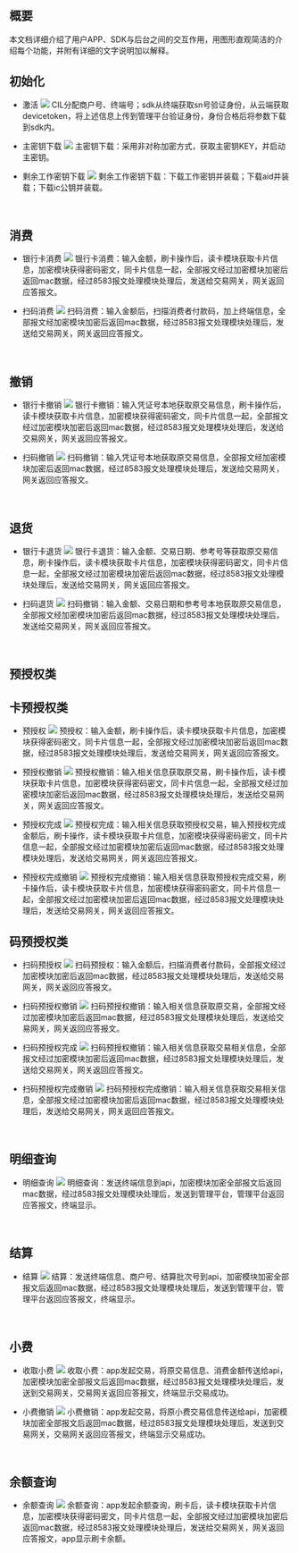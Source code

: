 ## **概要**

本文档详细介绍了用户APP、SDK与后台之间的交互作用，用图形直观简洁的介绍每个功能，并附有详细的文字说明加以解释。

## **初始化**

* 激活
![](../img/激活.png)
CIL分配商户号、终端号；sdk从终端获取sn号验证身份，从云端获取devicetoken，将上述信息上传到管理平台验证身份，身份合格后将参数下载到sdk内。

* 主密钥下载
![](../img/主密钥下载.png)
主密钥下载：采用非对称加密方式，获取主密钥KEY，并启动主密钥。

* 剩余工作密钥下载
![](../img/工作密钥下载.png)
剩余工作密钥下载：下载工作密钥并装载；下载aid并装载；下载ic公钥并装载。

</br>

## **消费**

* 银行卡消费
![](../img/银行卡消费.png)
银行卡消费：输入金额，刷卡操作后，读卡模块获取卡片信息，加密模块获得密码密文，同卡片信息一起，全部报文经过加密模块加密后返回mac数据，经过8583报文处理模块处理后，发送给交易网关，网关返回应答报文。

* 扫码消费
![](../img/扫码消费.png)
扫码消费：输入金额后，扫描消费者付款码，加上终端信息，全部报文经加密模块加密后返回mac数据，经过8583报文处理模块处理后，发送给交易网关，网关返回应答报文。

</br>

## **撤销**

* 银行卡撤销
![](../img/银行卡撤销.png)
银行卡撤销：输入凭证号本地获取原交易信息，刷卡操作后，读卡模块获取卡片信息，加密模块获得密码密文，同卡片信息一起，全部报文经过加密模块加密后返回mac数据，经过8583报文处理模块处理后，发送给交易网关，网关返回应答报文。

* 扫码撤销
![](../img/扫码撤销.png)
扫码撤销：输入凭证号本地获取原交易信息，全部报文经加密模块加密后返回mac数据，经过8583报文处理模块处理后，发送给交易网关，网关返回应答报文。

</br>

## **退货**

* 银行卡退货
![](../img/银行卡退货.png)
银行卡退货：输入金额、交易日期、参考号等获取原交易信息，刷卡操作后，读卡模块获取卡片信息，加密模块获得密码密文，同卡片信息一起，全部报文经过加密模块加密后返回mac数据，经过8583报文处理模块处理后，发送给交易网关，网关返回应答报文。

* 扫码退货
![](../img/扫码退货.png)
扫码撤销：输入金额、交易日期和参考号本地获取原交易信息，全部报文经加密模块加密后返回mac数据，经过8583报文处理模块处理后，发送给交易网关，网关返回应答报文。

</br>

## **预授权类**

## **卡预授权类**  

* 预授权
![](../img/预授权.png)
预授权：输入金额，刷卡操作后，读卡模块获取卡片信息，加密模块获得密码密文，同卡片信息一起，全部报文经过加密模块加密后返回mac数据，经过8583报文处理模块处理后，发送给交易网关，网关返回应答报文。

* 预授权撤销
![](../img/预授权撤销.png)
预授权撤销：输入相关信息获取原交易，刷卡操作后，读卡模块获取卡片信息，加密模块获得密码密文，同卡片信息一起，全部报文经过加密模块加密后返回mac数据，经过8583报文处理模块处理后，发送给交易网关，网关返回应答报文。

* 预授权完成
![](../img/预授权完成.png)
预授权完成：输入相关信息获取预授权交易，输入预授权完成金额后，刷卡操作，读卡模块获取卡片信息，加密模块获得密码密文，同卡片信息一起，全部报文经过加密模块加密后返回mac数据，经过8583报文处理模块处理后，发送给交易网关，网关返回应答报文。

* 预授权完成撤销
![](../img/预授权完成撤销.png)
预授权完成撤销：输入相关信息获取预授权完成交易，刷卡操作后，读卡模块获取卡片信息，加密模块获得密码密文，同卡片信息一起，全部报文经过加密模块加密后返回mac数据，经过8583报文处理模块处理后，发送给交易网关，网关返回应答报文。

## **码预授权类**
* 扫码预授权
![](../img/扫码预授权.png)
扫码预授权：输入金额后，扫描消费者付款码，全部报文经过加密模块加密后返回mac数据，经过8583报文处理模块处理后，发送给交易网关，网关返回应答报文。

* 扫码预授权撤销
![](../img/扫码预授权撤销.png)
扫码预授权撤销：输入相关信息获取原交易，全部报文经过加密模块加密后返回mac数据，经过8583报文处理模块处理后，发送给交易网关，网关返回应答报文。

* 扫码预授权完成
![](../img/扫码预授权完成.png)
扫码预授权撤销：输入相关信息获取交易相关信息，全部报文经过加密模块加密后返回mac数据，经过8583报文处理模块处理后，发送给交易网关，网关返回应答报文。

* 扫码预授权完成撤销
![](../img/扫码预授权完成撤销.png)
扫码预授权完成撤销：输入相关信息获取交易相关信息，全部报文经过加密模块加密后返回mac数据，经过8583报文处理模块处理后，发送给交易网关，网关返回应答报文。


</br>

## **明细查询**

* 明细查询
![](../img/明细查询.png)
明细查询：发送终端信息到api，加密模块加密全部报文后返回mac数据，经过8583报文处理模块处理后，发送到管理平台，管理平台返回应答报文，终端显示。

</br>

## **结算**

* 结算
![](../img/结算.png)
结算：发送终端信息、商户号、结算批次号到api，加密模块加密全部报文后返回mac数据，经过8583报文处理模块处理后，发送到管理平台，管理平台返回应答报文，终端显示。

</br>

## **小费**

* 收取小费
![](../img/收取小费.png)
收取小费：app发起交易，将原交易信息、消费金额传送给api，加密模块加密全部报文后返回mac数据，经过8583报文处理模块处理后，发送到交易网关，交易网关返回应答报文，终端显示交易成功。

* 小费撤销
![](../img/撤销小费.png)
小费撤销：app发起交易，将原小费交易信息传送给api，加密模块加密全部报文后返回mac数据，经过8583报文处理模块处理后，发送到交易网关，交易网关返回应答报文，终端显示交易成功。

</br>

## **余额查询**

* 余额查询
![](../img/余额查询.png)
余额查询：app发起余额查询，刷卡后，读卡模块获取卡片信息，加密模块获得密码密文，同卡片信息一起，全部报文经过加密模块加密后返回mac数据，经过8583报文处理模块处理后，发送给交易网关，网关返回应答报文，app显示刷卡余额。
